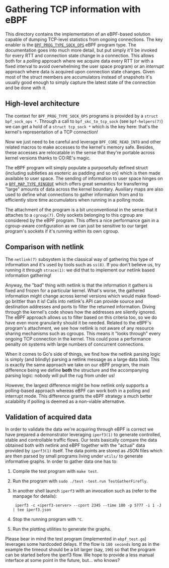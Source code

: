 # Gathering TCP information with eBPF
This directory contains the implementation of an eBPF-based solution capable of dumping TCP-level statistics from ongoing connections.
The key enabler is the [`BPF_PROG_TYPE_SOCK_OPS`][sockops-prog] eBPF program type. The documentation goes into much more detail, but
put simply it'll be invoked for every RTT and connection state change in a connection. This allows both for a *polling* approach where
we acquire data every RTT (or with a fixed interval to avoid overwhelming the user space program) or an *interrupt* approach where data
is acquired upon connection state changes. Given most of the struct members are accumulators instead of snapshots it's usually good
enough to simply capture the latest state of the connection and be done with it.

## High-level architecture
The context for `BPF_PROG_TYPE_SOCK_OPS` programs is provided by a `struct bpf_sock_ops *`. Through a call to `bpf_skc_to_tcp_sock` (see
`bpf-helpers(7)`) we can get a hold of a `struct tcp_sock *` which is the key here: that's the kernel's representation of a TCP connection!

Now we just need to be careful and leverage `BPF_CORE_READ_INTO` and other related macros to make accesses to the kernel's memory safe.
Besides, these accesses are relocatable in the sense that they're portable across kernel versions thanks to CO:RE's magic.

The eBPF program will simply populate a purposefully defined struct (including subtleties as esoteric as padding and so on) which is then
made available to user space. The sending of information to user space hinges on a [`BPF_MAP_TYPE_RINGBUF`][ringbuf] which offers great
semantics for transferring "large" amounts of data across the kernel boundary. Auxiliary maps are also used to define what connections to
gather information from and to efficiently store time accumulators when running in a polling mode.

The attachment of the program is a bit unconventional in the sense that it attaches to a `cgroup(7)`. Only sockets belonging to this cgroup
are considered by the eBPF program. This offers a nice performance gain in a cgroup-aware configuration as we can just be sensitive to
our target program's sockets if it's running within its own cgroup.

## Comparison with netlink
The `netlink(7)` subsystem is the classical way of gathering this type of information and it's used by tools such as `ss(8)`. If you don't
believe us, try running it through `strace(1)`: we did that to implement our netlink based information gathering!

Anyway, the "bad" thing with netlink is that the information it gathers is fixed and frozen for a particular kernel. What's worse, the
gathered information might change across kernel versions which would make flowd-go brittler than it is! Calls into netlink's API can
provide source and destination addresses and ports to filter the returned information. Diving through the kernel's code shows how the
addresses are silently ignored. The eBPF approach allows us to filter based on this criteria too, so we do have even more granularity
should it be needed. Related to the eBPF's program's attachment, we see how netlink is not aware of any resource sharing mechanisms such
as cgroups. This means it "looks through" every ongoing TCP connection in the kernel. This could pose a performance penalty on systems
with large numbers of concurrent connections.

When it comes to Go's side of things, we find how the netlink parsing logic is simply (and blindly) parsing a netlink message as a large
data blob. This is exactly the same approach we take on our eBPF program, the main difference being we define **both** the structure
and the accompanying parsing logic: nobody will pull the rug from under us!

However, the largest difference might be how netlink only supports a polling-based approach whereas eBPF can work both in a polling and
interrupt mode. This difference grants the eBPF strategy a much better scalability if polling is deemed as a non-viable alternative.

## Validation of acquired data
In order to validate the data we're acquiring through eBPF is correct we have prepared a demonstrator leveraging `iperf3(1)` to
generate controlled, stable and controllable traffic flows. Our tests basically compare the data obtained both with netlink and
eBPF together with the "actual" data provided by `iperf3(1)` itself. The data points are stored as JSON files which are then
parsed by small programs living under `utils/` to generate informative graphs. In order to gather data one has to:

1. Compile the test program with `make test`.
1. Run the program with `sudo ./test -test.run TestGatherFirefly`.
1. In another shell launch `iperf3` with an invocation such as (refer to the manpage for details):

        iperf3 -c <iperf3-server> --cport 2345 --time 180 -p 5777 -i 1 -J | tee iperf3.json

1. Stop the running program with `^C`.
1. Run the plotting utilities to generate the graphs.

Please bear in mind the test program (implemented in `ebpf_test.go`) leverages some hardcoded delays. If the flow is `180 seconds` long
as in the example the timeout should be a bit larger (say, `190`) so that the program can be started before the iperf3 flow. We hope
to provide a less manual interface at some point in the future, but... who knows?

<!-- REFs -->
[sockops-prog]: https://docs.ebpf.io/linux/program-type/BPF_PROG_TYPE_SOCK_OPS/
[ringbuf]: https://docs.ebpf.io/linux/map-type/BPF_MAP_TYPE_RINGBUF/
